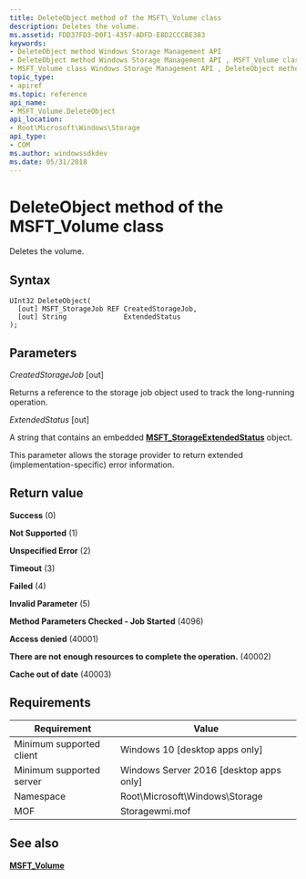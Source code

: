 ```yaml
---
title: DeleteObject method of the MSFT\_Volume class
description: Deletes the volume.
ms.assetid: FDD37FD3-D0F1-4357-ADFD-E8D2CCCBE383
keywords:
- DeleteObject method Windows Storage Management API
- DeleteObject method Windows Storage Management API , MSFT_Volume class
- MSFT_Volume class Windows Storage Management API , DeleteObject method
topic_type:
- apiref
ms.topic: reference
api_name:
- MSFT_Volume.DeleteObject
api_location:
- Root\Microsoft\Windows\Storage
api_type:
- COM
ms.author: windowssdkdev
ms.date: 05/31/2018
---
```


# DeleteObject method of the MSFT\_Volume class

Deletes the volume.

## Syntax


```mof
UInt32 DeleteObject(
  [out] MSFT_StorageJob REF CreatedStorageJob,
  [out] String              ExtendedStatus
);
```



## Parameters

 

*CreatedStorageJob* \[out\]
 

Returns a reference to the storage job object used to track the long-running operation.

 

*ExtendedStatus* \[out\]
 

A string that contains an embedded [**MSFT\_StorageExtendedStatus**](msft-storageextendedstatus.md) object.

This parameter allows the storage provider to return extended (implementation-specific) error information.

 

## Return value

 

**Success** (0)
 

**Not Supported** (1)
 

**Unspecified Error** (2)
 

**Timeout** (3)
 

**Failed** (4)
 

**Invalid Parameter** (5)
 

**Method Parameters Checked - Job Started** (4096)
 

**Access denied** (40001)
 

**There are not enough resources to complete the operation.** (40002)
 

**Cache out of date** (40003)
 

## Requirements



| Requirement | Value |
|-------------------------------------|-------------------------------------------------------------------------------------------|
| Minimum supported client | Windows 10 \[desktop apps only\]                                               |
| Minimum supported server | Windows Server 2016 \[desktop apps only\]                                      |
| Namespace                | Root\\Microsoft\\Windows\\Storage                                              |
| MOF                      |  Storagewmi.mof  |



## See also

 

[**MSFT\_Volume**](msft-volume.md)
 

 

 





